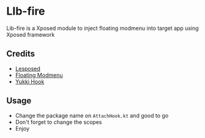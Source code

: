 # LIb-fire
 Lib-fire is a Xposed module to  inject floating modmenu into target app using  Xposed framework


## Credits

- [Lesposed](https://github.com/LSPosed/LSPosed)
- [Floating Modmenu](https://github.com/LGLTeam/Mod-Menu-Without-Overlay-Permission-Demo)
- [Yukki Hook](https://github.com/HighCapable/YukiHookAPI)


## Usage

- Change the package name on `AttachHook.kt` and good to go
- Don't forget to change the scopes
- Enjoy

